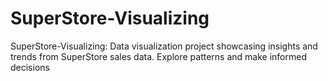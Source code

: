 # SuperStore-Visualizing
SuperStore-Visualizing: Data visualization project showcasing insights and trends from SuperStore sales data. Explore patterns and make informed decisions
